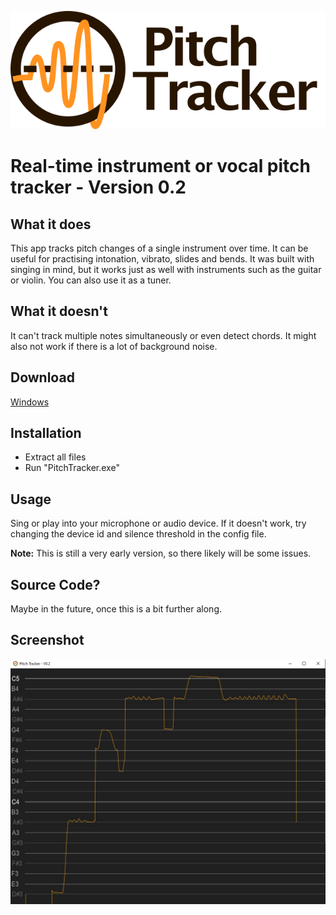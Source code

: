 ![](logo_with_text.png)

# Real-time instrument or vocal pitch tracker - Version 0.2

## What it does

This app tracks pitch changes of a single instrument over time.
It can be useful for practising intonation, vibrato, slides and bends. It was built with singing in mind, but it works just as well with instruments such as the guitar or violin. 
You can also use it as a tuner.

## What it doesn't

It can't track multiple notes simultaneously or even detect chords. It might also not work if there is a lot of background noise.

## Download

[Windows](https://www.dropbox.com/s/vslhfspumk18gyu/PitchTracker_V0.2.zip?dl=1)

## Installation

- Extract all files
- Run "PitchTracker.exe"

## Usage

Sing or play into your microphone or audio device. 
If it doesn't work, try changing the device id and silence threshold in the config file.

**Note:** This is still a very early version, so there likely will be some issues.

## Source Code?

Maybe in the future, once this is a bit further along.

## Screenshot

![](screenshot.jpg)
